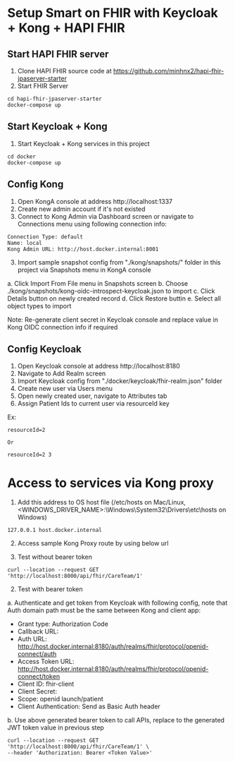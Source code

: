 # Setup Smart on FHIR with Keycloak + Kong + HAPI FHIR

## Start HAPI FHIR server

1. Clone HAPI FHIR source code at https://github.com/minhnx2/hapi-fhir-jpaserver-starter
2. Start FHIR Server

```
cd hapi-fhir-jpaserver-starter
docker-compose up
```

## Start Keycloak + Kong

1. Start Keycloak + Kong services in this project

```
cd docker
docker-compose up
```

## Config Kong

1. Open KongA console at address http://localhost:1337
2. Create new admin account if it's not existed
3. Connect to Kong Admin via Dashboard screen or navigate to Connections menu using following connection info:

```
Connection Type: default
Name: local
Kong Admin URL: http://host.docker.internal:8001
```

3. Import sample snapshot config from "./kong/snapshots/" folder in this project via Snapshots menu in KongA console

a. Click Import From File menu in Snapshots screen
b. Choose ./kong/snapshots/kong-oidc-introspect-keycloak.json to import
c. Click Details button on newly created record
d. Click Restore buttin
e. Select all object types to import

Note: Re-generate client secret in Keycloak console and replace value in Kong OIDC connection info if required

## Config Keycloak

1. Open Keycloak console at address http://localhost:8180
2. Navigate to Add Realm screen
3. Import Keycloak config from "./docker/keycloak/fhir-realm.json" folder
4. Create new user via Users menu
5. Open newly created user, navigate to Attributes tab
6. Assign Patient Ids to current user via resourceId key

Ex:
```
resourceId=2

Or

resourceId=2 3
```

# Access to services via Kong proxy

1. Add this address to OS host file (/etc/hosts on Mac/Linux, <WINDOWS_DRIVER_NAME>:\Windows\System32\Drivers\etc\hosts on Windows)

```
127.0.0.1 host.docker.internal
```

2. Access sample Kong Proxy route by using below url

1. Test without bearer token

```
curl --location --request GET 'http://localhost:8000/api/fhir/CareTeam/1'
```

2. Test with bearer token

a. Authenticate and get token from Keycloak with following config, note that Auth domain path must be the same between Kong and client app:

-   Grant type: Authorization Code
-   Callback URL: <any>
-   Auth URL: http://host.docker.internal:8180/auth/realms/fhir/protocol/openid-connect/auth
-   Access Token URL: http://host.docker.internal:8180/auth/realms/fhir/protocol/openid-connect/token
-   Client ID: fhir-client
-   Client Secret: <client secret>
-   Scope: openid launch/patient
-   Client Authentication: Send as Basic Auth header

b. Use above generated bearer token to call APIs, replace <Token Value> to the generated JWT token value in previous step

```
curl --location --request GET 'http://localhost:8000/api/fhir/CareTeam/1' \
--header 'Authorization: Bearer <Token Value>'
```

